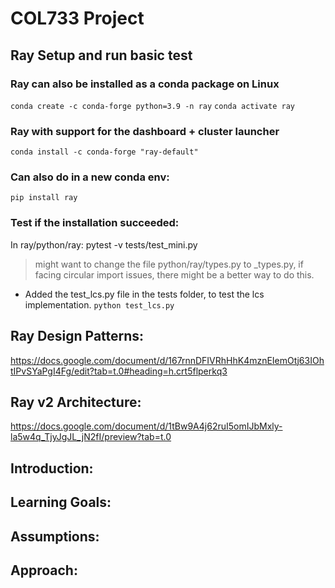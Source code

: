 # COL733 Project

## Ray Setup and run basic test

### Ray can also be installed as a conda package on Linux

`conda create -c conda-forge python=3.9 -n ray`
`conda activate ray`

### Ray with support for the dashboard + cluster launcher
`conda install -c conda-forge "ray-default"`

### Can also do in a new conda env:
`pip install ray`

### Test if the installation succeeded:
 In ray/python/ray: pytest -v tests/test_mini.py 

 > might want to change the file python/ray/types.py to _types.py, if facing circular import issues, there might be a better way to do this.

- Added the test_lcs.py file in the tests folder, to test the lcs implementation. `python test_lcs.py`



## Ray Design Patterns: 
https://docs.google.com/document/d/167rnnDFIVRhHhK4mznEIemOtj63IOhtIPvSYaPgI4Fg/edit?tab=t.0#heading=h.crt5flperkq3

## Ray v2 Architecture: 
https://docs.google.com/document/d/1tBw9A4j62ruI5omIJbMxly-la5w4q_TjyJgJL_jN2fI/preview?tab=t.0

## Introduction:

## Learning Goals:

## Assumptions:

## Approach:
